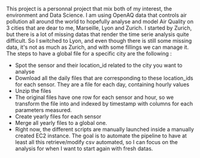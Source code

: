 This project is a personnal project that mix both of my interest, the environment and Data Science. I am using OpenAQ data that controls air pollution all around the world to hopefully analyse and model Air Quality on 3 cities that are dear to me, Marseille, Lyon and Zurich. I started by Zurich, but there is a lot of missing datas that render the time serie analysis quite difficult. So I switched to Lyon, and even though there is still some missing data, it's not as much as Zurich, and with some fillings we can manage it. The steps to have a global file for a specific city are the following :

- Spot the sensor and their location_id related to the city you want to analyse
- Download all the daily files that are corresponding to these location_ids for each sensor. They are a file for each day, containing hourly values
- Unzip the files
- The original files have one row for each sensor and hour, so we transform the file into and indexed by timestamp with columns for each parameters measured.
- Create yearly files for each sensor
- Merge all yearly files to a global one.
- Right now, the different scripts are manually launched inside a manually created EC2 instance. The goal is to automate the pipeline to have at least all this retrieve/modify csv automated, so I can focus on the analysis for when I want to start again with fresh datas.
